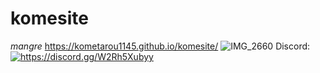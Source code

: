 # komesite
*mangre*
https://kometarou1145.github.io/komesite/
![IMG_2660](https://user-images.githubusercontent.com/97835611/214809176-a1695663-afe0-4a46-8373-c917082f8cc0.jpg)
Discord:<br>
<a href="https://discord.gg/W2Rh5Xubyy"><img src="https://invidget.switchblade.xyz/W2Rh5Xubyy" alt="https://discord.gg/W2Rh5Xubyy"/></a><br>
